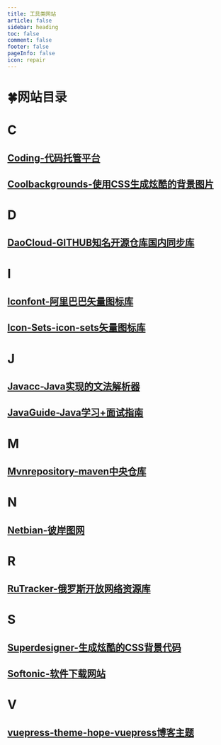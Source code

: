 ```yaml
---
title: 工具类网站
article: false
sidebar: heading
toc: false
comment: false
footer: false
pageInfo: false
icon: repair
---
```


# 🍀网站目录
# C
## <a href="https://coding.net/" target="_blank">Coding-代码托管平台</a>
## <a href="https://coolbackgrounds.io/" target="_blank">Coolbackgrounds-使用CSS生成炫酷的背景图片</a>
# D
## <a href="https://github.com/DaoCloud" target="_blank">DaoCloud-GITHUB知名开源仓库国内同步库</a>
# I
## <a href="https://www.iconfont.cn/" target="_blank">Iconfont-阿里巴巴矢量图标库</a>
## <a href="https://icon-sets.iconify.design/" target="_blank">Icon-Sets-icon-sets矢量图标库</a>
# J
## <a href="https://javacc.github.io/javacc/" target="_blank">Javacc-Java实现的文法解析器</a>
## <a href="https://javaguide.cn/" target="_blank">JavaGuide-Java学习+面试指南</a>
# M
## <a href="https://mvnrepository.com/" target="_blank">Mvnrepository-maven中央仓库</a>
# N
## <a href="https://pic.netbian.com/" target="_blank">Netbian-彼岸图网</a>
# R
## <a href="https://rutracker.org/" target="_blank">RuTracker-俄罗斯开放网络资源库</a>
# S
## <a href="https://superdesigner.co/" target="_blank">Superdesigner-生成炫酷的CSS背景代码</a>
## <a href="https://en.softonic.com/" target="_blank">Softonic-软件下载网站</a>
# V
## <a href="https://vuepress-theme-hope.github.io/" target="_blank">vuepress-theme-hope-vuepress博客主题</a>
